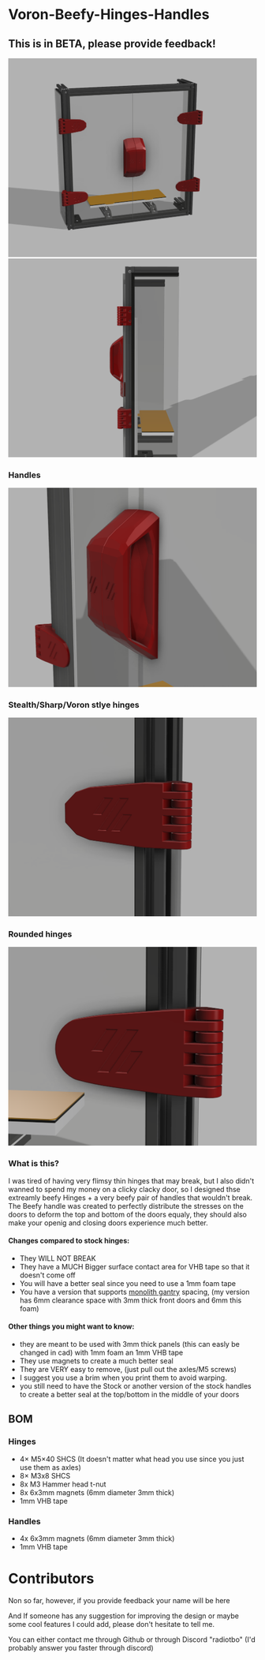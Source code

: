 # Voron-Beefy-Hinges-Handles

## This is in BETA, please provide feedback!

![SBFI family render](Images/Image1.png)
![SBFI family render](Images/Image4.png)

### Handles
![SBFI family render](Images/Image5.png)

### Stealth/Sharp/Voron stlye hinges
![SBFI family render](Images/Image2.png)

### Rounded hinges
![SBFI family render](Images/Image3.png)

### What is this?

I was tired of having very flimsy thin hinges that may break, but I also didn't wanned to spend my money on a clicky clacky door, so I designed thse extreamly beefy Hinges + a very beefy pair of handles that
wouldn't break. The Beefy handle was created to perfectly distribute the stresses on the doors to deform the top and bottom of the doors equaly, they should also make your openig and closing doors experience much better.

#### Changes compared to stock hinges:
- They WILL NOT BREAK
- They have a MUCH Bigger surface contact area for VHB tape so that it doesn't come off
- You will have a better seal since you need to use a 1mm foam tape
- You have a version that supports [monolith gantry](https://github.com/CloakedWayne/Monolith_Gantry_V2-VT) spacing, (my version has 6mm clearance space with 3mm thick front doors and 6mm this foam)

#### Other things you might want to know:
- they are meant to be used with 3mm thick panels (this can easly be changed in cad) with 1mm foam an 1mm VHB tape
- They use magnets to create a much better seal
- They are VERY easy to remove, (just pull out the axles/M5 screws)
- I suggest you use a brim when you print them to avoid warping.
- you still need to have the Stock or another version of the stock handles to create a better seal at the top/bottom in the middle of your doors

## BOM

### Hinges
- 4× M5×40 SHCS (It doesn't matter what head you use since you just use them as axles)
- 8× M3x8 SHCS
- 8x M3 Hammer head t-nut
- 8x 6x3mm magnets (6mm diameter 3mm thick)
- 1mm VHB tape

### Handles
- 4x 6x3mm magnets (6mm diameter 3mm thick)
- 1mm VHB tape

# Contributors
Non so far, however, if you provide feedback your name will be here


And If someone has any suggestion for improving the design or maybe some cool features I could add, please don't hesitate to tell me.

You can either contact me through Github or through Discord "radiotbo" (I'd probably answer you faster through discord)
